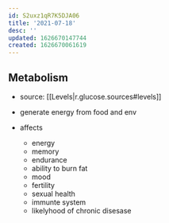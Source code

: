 ```yaml
---
id: S2uxz1qR7K5DJA06
title: '2021-07-18'
desc: ''
updated: 1626670147744
created: 1626670061619
---
```


## Metabolism
- source: [[Levels|r.glucose.sources#levels]]

- generate energy from food and env
- affects
	- energy
	- memory
	- endurance
	- ability to burn fat
	- mood
	- fertility
	- sexual health
	- immunte system
	- likelyhood of chronic disesase
